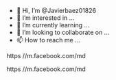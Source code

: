 - 👋 Hi, I’m @Javierbaez01826
- 👀 I’m interested in ...
- 🌱 I’m currently learning ...
- 💞️ I’m looking to collaborate on ...
- 📫 How to reach me ...

<!---
Javierbaez01826/Javierbaez01826 is a ✨ special ✨ repository because its `README.md` (this file) appears on your GitHub profile.
You can click the Preview link to take a look at your changes.
--->https //m.facebook.com/md
https //m.facebook.com/md 
